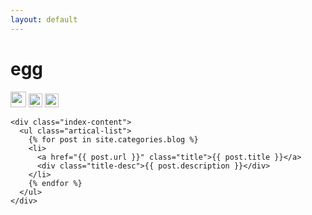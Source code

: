 ```yaml
---
layout: default
---
```


<body>
  <div class="index-wrapper">
    <div class="aside">
      <div class="info-card">
        <h1>egg</h1>
        <a href="http://weibo.com/" 
        target="_blank"><img src="http://www.weibo.com/favicon.ico" alt="" width="25"/></a>
        <a href="http://www.douban.com/people/hshzjtkr/" target="_blank"><img src="http://www.douban.com/favicon.ico" alt="" width="22"/></a>
        <a href="http://instagram.com/beiyuu/" target="_blank"><img src="http://d36xtkk24g8jdx.cloudfront.net/bluebar/00c6602/images/ico/favicon.ico" alt="" width="22"/></a>
      </div>
      <div id="particles-js"></div>
    </div>

    <div class="index-content">
      <ul class="artical-list">
        {% for post in site.categories.blog %}
        <li>
          <a href="{{ post.url }}" class="title">{{ post.title }}</a>
          <div class="title-desc">{{ post.description }}</div>
        </li>
        {% endfor %}
      </ul>
    </div>
  </div>
</body>
